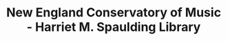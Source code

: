 ---
layout: repo
title: "New England Conservatory of Music - Harriet M. Spaulding Library"
id: 18081
permalink: repos/18081/
---